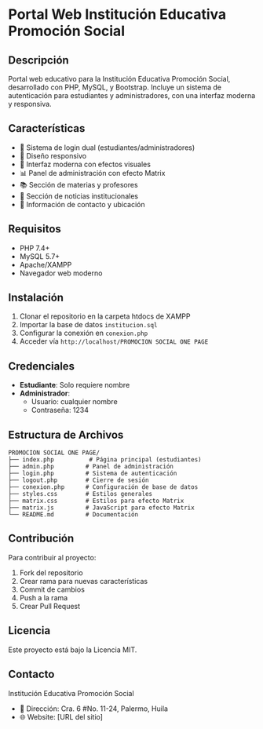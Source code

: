 # Portal Web Institución Educativa Promoción Social

## Descripción
Portal web educativo para la Institución Educativa Promoción Social, desarrollado con PHP, MySQL, y Bootstrap. Incluye un sistema de autenticación para estudiantes y administradores, con una interfaz moderna y responsiva.

## Características
- 🔐 Sistema de login dual (estudiantes/administradores)
- 📱 Diseño responsivo
- 🎨 Interfaz moderna con efectos visuales
- 📊 Panel de administración con efecto Matrix
- 📚 Sección de materias y profesores
- 📰 Sección de noticias institucionales
- 📍 Información de contacto y ubicación

## Requisitos
- PHP 7.4+
- MySQL 5.7+
- Apache/XAMPP
- Navegador web moderno

## Instalación
1. Clonar el repositorio en la carpeta htdocs de XAMPP
2. Importar la base de datos `institucion.sql`
3. Configurar la conexión en `conexion.php`
4. Acceder vía `http://localhost/PROMOCION SOCIAL ONE PAGE`

## Credenciales
- **Estudiante**: Solo requiere nombre
- **Administrador**: 
  - Usuario: cualquier nombre
  - Contraseña: 1234

## Estructura de Archivos
```
PROMOCION SOCIAL ONE PAGE/
├── index.php          # Página principal (estudiantes)
├── admin.php         # Panel de administración
├── login.php         # Sistema de autenticación
├── logout.php        # Cierre de sesión
├── conexion.php      # Configuración de base de datos
├── styles.css        # Estilos generales
├── matrix.css        # Estilos para efecto Matrix
├── matrix.js         # JavaScript para efecto Matrix
└── README.md         # Documentación
```

## Contribución
Para contribuir al proyecto:
1. Fork del repositorio
2. Crear rama para nuevas características
3. Commit de cambios
4. Push a la rama
5. Crear Pull Request

## Licencia
Este proyecto está bajo la Licencia MIT.

## Contacto
Institución Educativa Promoción Social
- 📍 Dirección: Cra. 6 #No. 11-24, Palermo, Huila
- 🌐 Website: [URL del sitio]

